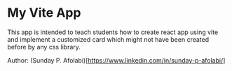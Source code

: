 # My Vite App

This app is intended to teach students how to create react app using vite and implement a customized card which might not have been created before by any css library.

Author: (Sunday P. Afolabi)[https://www.linkedin.com/in/sunday-p-afolabi/]